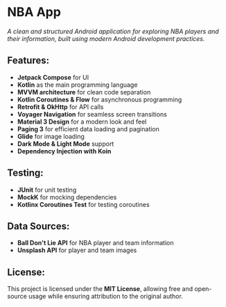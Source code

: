 # NBA App
*A clean and structured Android application for exploring NBA players and their information, built using modern Android development practices.*

## Features:
- **Jetpack Compose** for UI  
- **Kotlin** as the main programming language  
- **MVVM architecture** for clean code separation  
- **Kotlin Coroutines & Flow** for asynchronous programming  
- **Retrofit & OkHttp** for API calls  
- **Voyager Navigation** for seamless screen transitions  
- **Material 3 Design** for a modern look and feel  
- **Paging 3** for efficient data loading and pagination  
- **Glide** for image loading  
- **Dark Mode & Light Mode** support  
- **Dependency Injection with Koin**

## Testing:
- **JUnit** for unit testing
- **MockK** for mocking dependencies
- **Kotlinx Coroutines Test** for testing coroutines

## Data Sources:
- **Ball Don't Lie API** for NBA player and team information
- **Unsplash API** for player and team images

## License:
This project is licensed under the **MIT License**, allowing free and open-source usage while ensuring attribution to the original author.

